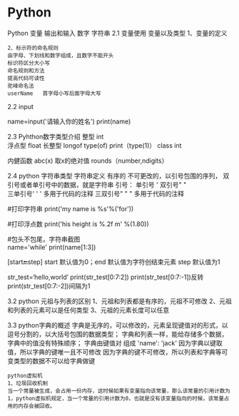 # Python


Python 变量   输出和输入   数字   字符串
2.1  变量使用
    变量以及类型
    1、变量的定义
    
    
    2、标示符的命名规则
    由字母、下划线和数字组成，且数字不能开头
    标识符区分大小写
    命名规则和方法 
    提高代码可读性
    驼峰命名法
    userName   首字母小写后面字母大写
   
 
2.2  input 

name=input('请输入你的姓名')
print(name)


2.3 Pyhthon数字类型介绍
整型        int     
浮点型      float 
长整型      longof
type(of) 
print（type(1)）
class int

内健函数
abc(x) 取x的绝对值
rounds（number,ndigits）

2.4  python 字符串类型
字符串定义
   有序的 不可更改的，以引号包围的序列，
   双引号或者单引号中的数据，就是字符串
引号：
单引号  '
双引号"  "   
三单引号' ' '    多用于代码的注释
三双引号" " "   多用于代码的注释


#打印字符串
print('my name is %s'%('for'))

#打印浮点数
print('his height is %.2f m' %(1.80))
    
#包头不包尾，字符串截图    
name='while'
print(name[1:3])

[start:end:step] start 默认值为0；end 默认值为字符创结束元素  step 默认值为1

str_test=‘hello,world’
print(str_test[0:7:2])
print(str_test[0:7:-1])反转
print(str_test[0:7:-2])间隔为1
    
    
    
    
    
    
3.2 python 元祖与列表的区别
1、元祖和列表都是有序的，元祖不可修改
2、元祖和列表的元素可以是任何类型
3、元祖的元素长度可以任意


3.3   python字典的概述
    字典是无序的，可以修改的，元素呈现键值对的形式，以逗号分割的，以大括号包围的数据类型；
    字典和列表一样，能给存储多个数据，字典中的值没有特殊顺序；
    字典由键值对  组成  'name': 'jack'
    因为字典以键取值，所以字典的键唯一且不可修改
    因为字典的键不可修改，所以列表和字典等可变类型的数据不可以给字典做键
    
    
    
    
    
    
    
    
    
    
    
    
    
    
    
    
    
    python虚拟机
    1、垃圾回收机制
    当一个常量被生成，会占用一份内存，这时候如果有变量指向该常量，那么该常量的引用计数为1，python虚拟机规定，当一个常量的引用计数为0，也就是没有该变量指向的时候，该常量占用的内存会被回收。
    
    
    
    
    
    
